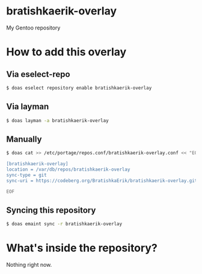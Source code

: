 # bratishkaerik-overlay

My Gentoo repository

# How to add this overlay
## Via eselect-repo
```sh
$ doas eselect repository enable bratishkaerik-overlay
```

## Via layman
```sh
$ doas layman -a bratishkaerik-overlay
```

## Manually
```sh
$ doas cat >> /etc/portage/repos.conf/bratishkaerik-overlay.conf << "EOF"

[bratishkaerik-overlay]
location = /var/db/repos/bratishkaerik-overlay
sync-type = git
sync-uri = https://codeberg.org/BratishkaErik/bratishkaerik-overlay.git

EOF
```

## Syncing this repository
```sh
$ doas emaint sync -r bratishkaerik-overlay
```

# What's inside the repository?
Nothing right now.
